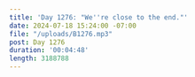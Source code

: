 ```yaml
---
title: 'Day 1276: "We''re close to the end."'
date: 2024-07-18 15:24:00 -07:00
file: "/uploads/B1276.mp3"
post: Day 1276
duration: '00:04:48'
length: 3188788
---
```


